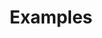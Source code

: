---
title: "Examples"
metaTitle: "Creating Cluster Profile"
metaDescription: "The method for creating a Cluster Profile on AWS"
icon: ""
hideToC: true
fullWidth: false
---